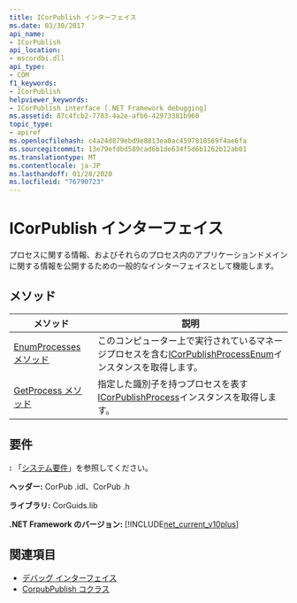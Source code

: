 ```yaml
---
title: ICorPublish インターフェイス
ms.date: 03/30/2017
api_name:
- ICorPublish
api_location:
- mscordbi.dll
api_type:
- COM
f1_keywords:
- ICorPublish
helpviewer_keywords:
- ICorPublish interface [.NET Framework debugging]
ms.assetid: 87c4fcb2-7703-4a2e-afb6-42973381b960
topic_type:
- apiref
ms.openlocfilehash: c4a24d879ebd9e8813ea0ac4597818569f4ae6fa
ms.sourcegitcommit: 13e79efdbd589cad6b1de634f5d6b1262b12ab01
ms.translationtype: MT
ms.contentlocale: ja-JP
ms.lasthandoff: 01/28/2020
ms.locfileid: "76790723"
---
```

# <a name="icorpublish-interface"></a>ICorPublish インターフェイス
プロセスに関する情報、およびそれらのプロセス内のアプリケーションドメインに関する情報を公開するための一般的なインターフェイスとして機能します。  
  
## <a name="methods"></a>メソッド  
  
|メソッド|説明|  
|------------|-----------------|  
|[EnumProcesses メソッド](icorpublish-enumprocesses-method.md)|このコンピューター上で実行されているマネージプロセスを含む[ICorPublishProcessEnum](icorpublishprocessenum-interface.md)インスタンスを取得します。|  
|[GetProcess メソッド](icorpublish-getprocess-method.md)|指定した識別子を持つプロセスを表す[ICorPublishProcess](icorpublishprocess-interface.md)インスタンスを取得します。|  
  
## <a name="requirements"></a>要件  
 **:** 「[システム要件](../../../../docs/framework/get-started/system-requirements.md)」を参照してください。  
  
 **ヘッダー:** CorPub .idl、CorPub .h  
  
 **ライブラリ:** CorGuids.lib  
  
 **.NET Framework のバージョン:** [!INCLUDE[net_current_v10plus](../../../../includes/net-current-v10plus-md.md)]  
  
## <a name="see-also"></a>関連項目

- [デバッグ インターフェイス](debugging-interfaces.md)
- [CorpubPublish コクラス](corpubpublish-coclass.md)

